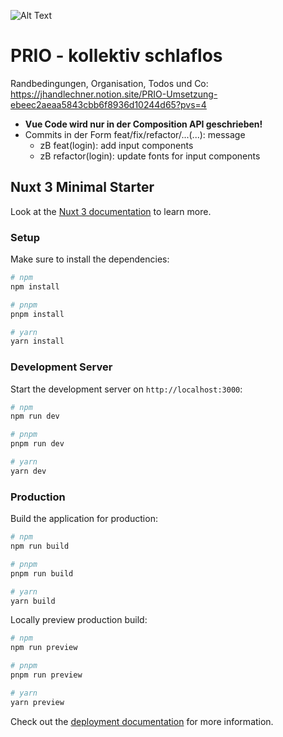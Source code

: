 ![Alt Text](https://media0.giphy.com/media/5q3NyUvgt1w9unrLJ9/giphy.gif?cid=ecf05e47xz13f82dozn4eo7fucjpma8g3ngtllq0y8c15j16&ep=v1_gifs_search&rid=giphy.gif)

# PRIO - kollektiv schlaflos
Randbedingungen, Organisation, Todos und Co:  
https://jhandlechner.notion.site/PRIO-Umsetzung-ebeec2aeaa5843cbb6f8936d10244d65?pvs=4

- __Vue Code wird nur in der Composition API geschrieben!__
- Commits in der Form feat/fix/refactor/...(...): message
  - zB feat(login): add input components
  - zB refactor(login): update fonts for input components

## Nuxt 3 Minimal Starter

Look at the [Nuxt 3 documentation](https://nuxt.com/docs/getting-started/introduction) to learn more.

### Setup

Make sure to install the dependencies:

```bash
# npm
npm install

# pnpm
pnpm install

# yarn
yarn install
```

### Development Server

Start the development server on `http://localhost:3000`:

```bash
# npm
npm run dev

# pnpm
pnpm run dev

# yarn
yarn dev
```

### Production

Build the application for production:

```bash
# npm
npm run build

# pnpm
pnpm run build

# yarn
yarn build
```

Locally preview production build:

```bash
# npm
npm run preview

# pnpm
pnpm run preview

# yarn
yarn preview
```

Check out the [deployment documentation](https://nuxt.com/docs/getting-started/deployment) for more information.
